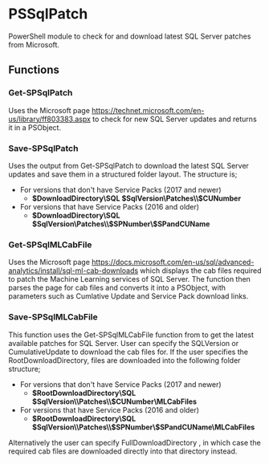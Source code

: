 # PSSqlPatch
PowerShell module to check for and download latest SQL Server patches from Microsoft. 

## Functions

### Get-SPSqlPatch
Uses the Microsoft page https://technet.microsoft.com/en-us/library/ff803383.aspx to check for new SQL Server updates and returns it in a PSObject.

### Save-SPSqlPatch
Uses the output from Get-SPSqlPatch to download the latest SQL Server updates and save them in a structured folder layout. The structure is;
* For versions that don't have Service Packs (2017 and newer) 
   * **$DownloadDirectory\\SQL $SqlVersion\Patches\\$CUNumber**
* For versions that have Service Packs (2016 and older)
    * **$DownloadDirectory\\SQL $SqlVersion\Patches\\$SPNumber\\$SPandCUName**

### Get-SPSqlMLCabFile
Uses the Microsoft page https://docs.microsoft.com/en-us/sql/advanced-analytics/install/sql-ml-cab-downloads which displays the cab files required to patch the Machine Learning services of SQL Server. The function then parses the page for cab files and converts it into a PSObject, with parameters such as Cumlative Update and Service Pack download links.

### Save-SPSqlMLCabFile
This function uses the Get-SPSqlMLCabFile function from to get the latest available patches for SQL Server. User can specify the SQLVersion or CumulativeUpdate to download the cab files for. If the user specifies the RootDownloadDirectory, files are downloaded into the following folder structure;
 * For versions that don't have Service Packs (2017 and newer) 
    * **$RootDownloadDirectory\\SQL $SqlVersion\\Patches\\$CUNumber\\MLCabFiles**
  * For versions that have Service Packs (2016 and older) 
    * **$RootDownloadDirectory\\SQL $SqlVersion\\Patches\\$SPNumber\\$SPandCUName\\MLCabFiles**
    
Alternatively the user can specify FullDownloadDirectory , in which case the required cab files are downloaded directly into that directory instead.
   

